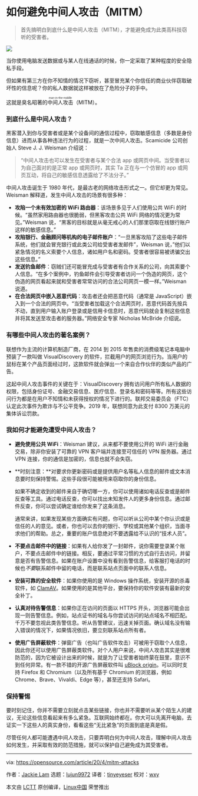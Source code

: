 [#]: collector: "lujun9972"
[#]: translator: "tinyeyeser"
[#]: reviewer: "wxy"
[#]: publisher: "wxy"
[#]: url: "https://linux.cn/article-12191-1.html"
[#]: subject: "How to avoid man-in-the-middle cyber attacks"
[#]: via: "https://opensource.com/article/20/4/mitm-attacks"
[#]: author: "Jackie Lam https://opensource.com/users/beenverified"

如何避免中间人攻击（MITM）
======

> 首先搞明白到底什么是中间人攻击（MITM），才能避免成为此类高科技窃听的受害者。

![](https://img.linux.net.cn/data/attachment/album/202005/07/100655i7og1eqsw6o3ww81.jpg)

当你使用电脑发送数据或与某人在线通话的时候，你一定采取了某种程度的安全隐私手段。

但如果有第三方在你不知情的情况下窃听，甚至冒充某个你信任的商业伙伴窃取破坏性的信息呢？你的私人数据就这样被放在了危险分子的手中。

这就是臭名昭著的<ruby>中间人攻击<rt>man-in-the-middle</rt></ruby>（MITM）。

### 到底什么是中间人攻击？

黑客潜入到你与受害者或是某个设备间的通信过程中，窃取敏感信息（多数是身份信息）进而从事各种违法行为的过程，就是一次中间人攻击。Scamicide 公司创始人 Steve J. J. Weisman 介绍说：

> “中间人攻击也可以发生在受害者与某个合法 app 或网页中间。当受害者以为自己面对的是正常 app 或网页时，其实 Ta 正在与一个仿冒的 app 或网页互动，将自己的敏感信息透露给了不法分子。”

中间人攻击诞生于 1980 年代，是最古老的网络攻击形式之一。但它却更为常见。Weisman 解释道，发生中间人攻击的场景有很多种：

  * **攻陷一个未有效加密的 WiFi 路由器**：该场景多见于人们使用公共 WiFi 的时候。“虽然家用路由器也很脆弱，但黑客攻击公共 WiFi 网络的情况更为常见。”Weisman 说，“黑客的目标就是从毫无戒心的人们那里窃取在线银行账户这样的敏感信息。”
  * **攻陷银行、金融顾问等机构的电子邮件账户**：“一旦黑客攻陷了这些电子邮件系统，他们就会冒充银行或此类公司给受害者发邮件”，Weisman 说，”他们以紧急情况的名义索要个人信息，诸如用户名和密码。受害者很容易被诱骗交出这些信息。”
  * **发送钓鱼邮件**：窃贼们还可能冒充成与受害者有合作关系的公司，向其索要个人信息。“在多个案例中，钓鱼邮件会引导受害者访问一个伪造的网页，这个伪造的网页看起来就和受害者常常访问的合法公司网页一模一样。”Weisman 说道。
  * **在合法网页中嵌入恶意代码**：攻击者还会把恶意代码（通常是 JavaScript）嵌入到一个合法的网页中。“当受害者加载这个合法网页时，恶意代码首先按兵不动，直到用户输入账户登录或是信用卡信息时，恶意代码就会复制这些信息并将其发送至攻击者的服务器。”网络安全专家 Nicholas McBride 介绍说。

### 有哪些中间人攻击的著名案例？

联想作为主流的计算机制造厂商，在 2014 到 2015 年售卖的消费级笔记本电脑中预装了一款叫做  VisualDiscovery 的软件，拦截用户的网页浏览行为。当用户的鼠标在某个产品页面经过时，这款软件就会弹出一个来自合作伙伴的类似产品的广告。

这起中间人攻击事件的关键在于：VisualDiscovery 拥有访问用户所有私人数据的权限，包括身份证号、金融交易信息、医疗信息、登录名和密码等等。所有这些访问行为都是在用户不知情和未获得授权的情况下进行的。联邦交易委员会（FTC）认定此次事件为欺诈与不公平竞争。2019 年，联想同意为此支付 8300 万美元的集体诉讼罚款。

### 我如何才能避免遭受中间人攻击？

  * **避免使用公共 WiFi**：Weisman 建议，从来都不要使用公开的 WiFi 进行金融交易，除非你安装了可靠的 VPN 客户端并连接至可信任的 VPN 服务器。通过 VPN 连接，你的通信是加密的，信息也就不会失窃。
  * **时刻注意：**对要求你更新密码或是提供用户名等私人信息的邮件或文本消息要时刻保持警惕。这些手段很可能被用来窃取你的身份信息。

    如果不确定收到的邮件来自于确切哪一方，你可以使用诸如电话反查或是邮件反查等工具。通过电话反查，你可以找出未知发件人的更多身份信息。通过邮件反查，你可以尝试确定谁给你发来了这条消息。

    通常来讲，如果发现某些方面确实有问题，你可以听从公司中某个你认识或是信任的人的意见。或者，你也可以去你的银行、学校或其他某个组织，当面寻求他们的帮助。总之，重要的账户信息绝对不要透露给不认识的“技术人员”。

  * **不要点击邮件中的链接**：如果有人给你发了一封邮件，说你需要登录某个账户，不要点击邮件中的链接。相反，要通过平常习惯的方式自行去访问，并留意是否有告警信息。如果在账户设置中没有看到告警信息，给客服打电话的时候也*不要*联系邮件中留的电话，而是联系站点页面中的联系人信息。
  * **安装可靠的安全软件**：如果你使用的是 Windows 操作系统，安装开源的杀毒软件，如 [ClamAV][2]。如果使用的是其他平台，要保持你的软件安装有最新的安全补丁。
  * **认真对待告警信息**：如果你正在访问的页面以 HTTPS 开头，浏览器可能会出现一则告警信息。例如，站点证书的域名与你尝试访问的站点域名不相匹配。千万不要忽视此类告警信息。听从告警建议，迅速关掉页面。确认域名没有输入错误的情况下，如果情况依旧，要立刻联系站点所有者。
  * **使用广告屏蔽软件**：弹窗广告（也叫广告软件攻击）可被用于窃取个人信息，因此你还可以使用广告屏蔽类软件。对个人用户来说，中间人攻击其实是很难防范的，因为它被设计出来的时候，就是为了让受害者始终蒙在鼓里，意识不到任何异常。有一款不错的开源广告屏蔽软件叫 [uBlock origin][4]。可以同时支持 Firefox 和 Chromium（以及所有基于 Chromium 的浏览器，例如 Chrome、Brave、Vivaldi、Edge 等），甚至还支持 Safari。

### 保持警惕

要时刻记住，你并不需要立刻就点击某些链接，你也并不需要听从某个陌生人的建议，无论这些信息看起来有多么紧急。互联网始终都在。你大可以先离开电脑，去证实一下这些人的真实身份，看看这些“无比紧急”的页面到底是真是假。

尽管任何人都可能遭遇中间人攻击，只要弄明白何为中间人攻击，理解中间人攻击如何发生，并采取有效的防范措施，就可以保护自己避免成为其受害者。

--------------------------------------------------------------------------------

via: https://opensource.com/article/20/4/mitm-attacks

作者：[Jackie Lam][a]
选题：[lujun9972][b]
译者：[tinyeyeser](https://github.com/tinyeyeser)
校对：[wxy](https://github.com/wxy)

本文由 [LCTT](https://github.com/LCTT/TranslateProject) 原创编译，[Linux中国](https://linux.cn/) 荣誉推出

[a]: https://opensource.com/users/beenverified
[b]: https://github.com/lujun9972
[1]: https://opensource.com/sites/default/files/styles/image-full-size/public/lead-images/security_password_chaos_engineer_monster.png?itok=J31aRccu "Security monster"
[2]: https://www.clamav.net
[3]: https://opensource.com/article/20/1/stop-typosquatting-attacks
[4]: https://github.com/gorhill/uBlock
[5]: https://www.beenverified.com/crime/what-is-a-man-in-the-middle-attack/
[6]: https://creativecommons.org/licenses/by-sa/2.0/
